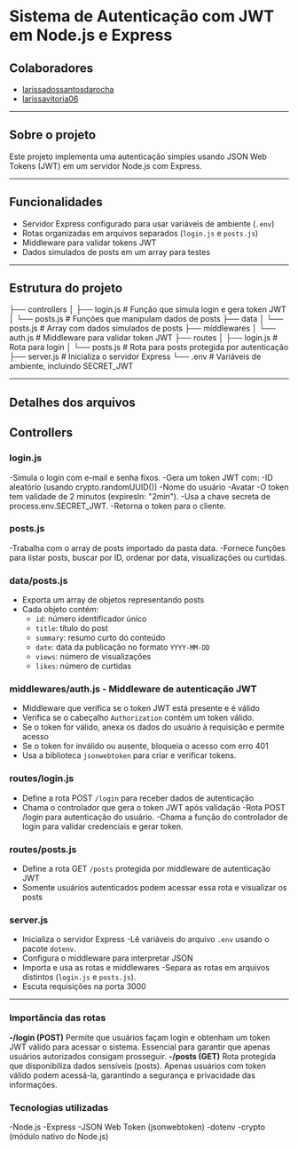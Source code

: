 # Sistema de Autenticação com JWT em Node.js e Express

## Colaboradores
- [larissadossantosdarocha](https://github.com/larissadossantosdarocha)
- [larissavitoria06](https://github.com/larissavitoria06)

---

## Sobre o projeto

Este projeto implementa uma autenticação simples usando JSON Web Tokens (JWT) em um servidor Node.js com Express.

---

## Funcionalidades

- Servidor Express configurado para usar variáveis de ambiente (`.env`)
- Rotas organizadas em arquivos separados (`login.js` e `posts.js`)
- Middleware para validar tokens JWT
- Dados simulados de posts em um array para testes

---

## Estrutura do projeto

├── controllers
│ ├── login.js # Função que simula login e gera token JWT
│ └── posts.js # Funções que manipulam dados de posts
├── data
│ └── posts.js # Array com dados simulados de posts
├── middlewares
│ └── auth.js # Middleware para validar token JWT
├── routes
│ ├── login.js # Rota para login
│ └── posts.js # Rota para posts protegida por autenticação
├── server.js # Inicializa o servidor Express
└── .env # Variáveis de ambiente, incluindo SECRET_JWT

---

## Detalhes dos arquivos

## Controllers

### login.js
-Simula o login com e-mail e senha fixos.
-Gera um token JWT com:
-ID aleatório (usando crypto.randomUUID())
-Nome do usuário
-Avatar
-O token tem validade de 2 minutos (expiresIn: "2min").
-Usa a chave secreta de process.env.SECRET_JWT.
-Retorna o token para o cliente.

### posts.js
-Trabalha com o array de posts importado da pasta data.
-Fornece funções para listar posts, buscar por ID, ordenar por data, visualizações ou curtidas.

### data/posts.js

- Exporta um array de objetos representando posts
- Cada objeto contém:
  - `id`: número identificador único
  - `title`: título do post
  - `summary`: resumo curto do conteúdo
  - `date`: data da publicação no formato `YYYY-MM-DD`
  - `views`: número de visualizações
  - `likes`: número de curtidas

### middlewares/auth.js - Middleware de autenticação JWT

- Middleware que verifica se o token JWT está presente e é válido
- Verifica se o cabeçalho `Authorization` contém um token válido.
- Se o token for válido, anexa os dados do usuário à requisição e permite acesso
- Se o token for inválido ou ausente, bloqueia o acesso com erro 401
- Usa a biblioteca `jsonwebtoken` para criar e verificar tokens.

### routes/login.js

- Define a rota POST `/login` para receber dados de autenticação
- Chama o controlador que gera o token JWT após validação
-Rota POST /login para autenticação do usuário.
-Chama a função do controlador de login para validar credenciais e gerar token.

### routes/posts.js

- Define a rota GET `/posts` protegida por middleware de autenticação JWT
- Somente usuários autenticados podem acessar essa rota e visualizar os posts

### server.js

- Inicializa o servidor Express
-Lê variáveis do arquivo `.env` usando o pacote `dotenv`.
- Configura o middleware para interpretar JSON
- Importa e usa as rotas e middlewares
-Separa as rotas em arquivos distintos (`login.js` e `posts.js`).
- Escuta requisições na porta 3000

---

### Importância das rotas

**-/login (POST)**
Permite que usuários façam login e obtenham um token JWT válido para acessar o sistema. Essencial para garantir que apenas usuários autorizados consigam prosseguir.
**-/posts (GET)**
Rota protegida que disponibiliza dados sensíveis (posts). Apenas usuários com token válido podem acessá-la, garantindo a segurança e privacidade das informações.

### Tecnologias utilizadas
-Node.js
-Express
-JSON Web Token (jsonwebtoken)
-dotenv
-crypto (módulo nativo do Node.js)